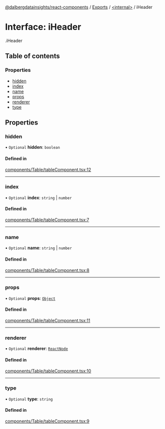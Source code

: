 [@dalbergdatainsights/react-components](../README.md) / [Exports](../modules.md) / [<internal\>](../modules/internal_.md) / iHeader

# Interface: iHeader

[<internal>](../modules/internal_.md).iHeader

## Table of contents

### Properties

- [hidden](internal_.iHeader.md#hidden)
- [index](internal_.iHeader.md#index)
- [name](internal_.iHeader.md#name)
- [props](internal_.iHeader.md#props)
- [renderer](internal_.iHeader.md#renderer)
- [type](internal_.iHeader.md#type)

## Properties

### hidden

• `Optional` **hidden**: `boolean`

#### Defined in

[components/Table/tableComponent.tsx:12](https://github.com/DalbergDataInsights/react-components/blob/d32d0bb/components/Table/tableComponent.tsx#L12)

___

### index

• `Optional` **index**: `string` \| `number`

#### Defined in

[components/Table/tableComponent.tsx:7](https://github.com/DalbergDataInsights/react-components/blob/d32d0bb/components/Table/tableComponent.tsx#L7)

___

### name

• `Optional` **name**: `string` \| `number`

#### Defined in

[components/Table/tableComponent.tsx:8](https://github.com/DalbergDataInsights/react-components/blob/d32d0bb/components/Table/tableComponent.tsx#L8)

___

### props

• `Optional` **props**: [`Object`](../modules/internal_.md#object)

#### Defined in

[components/Table/tableComponent.tsx:11](https://github.com/DalbergDataInsights/react-components/blob/d32d0bb/components/Table/tableComponent.tsx#L11)

___

### renderer

• `Optional` **renderer**: [`ReactNode`](../modules/internal_.md#reactnode)

#### Defined in

[components/Table/tableComponent.tsx:10](https://github.com/DalbergDataInsights/react-components/blob/d32d0bb/components/Table/tableComponent.tsx#L10)

___

### type

• `Optional` **type**: `string`

#### Defined in

[components/Table/tableComponent.tsx:9](https://github.com/DalbergDataInsights/react-components/blob/d32d0bb/components/Table/tableComponent.tsx#L9)
